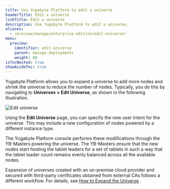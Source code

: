```yaml
---
title: Use Yugabyte Platform to edit a universe
headerTitle: Edit a universe
linkTitle: Edit a universe
description: Use Yugabyte Platform to edit a universe.
aliases:
  - /preview/manage/enterprise-edition/edit-universe/
menu:
  preview:
    identifier: edit-universe
    parent: manage-deployments
    weight: 60
isTocNested: true
showAsideToc: true
---
```


Yugabyte Platform allows you to expand a universe to add more nodes and shrink the universe to reduce the number of nodes. Typically, you do this by navigating to **Universes > Edit Universe**, as shown in the following illustration.

![Edit universe](/images/ee/edit-univ.png)

Using the **Edit Universe** page, you can specify the new user intent for the universe. This may include a new configuration of nodes powered by a different instance type.

The Yugabyte Platform console performs these modifications through the YB-Masters powering the universe. The YB-Masters ensure that the new nodes start hosting the tablet leaders for a set of tablets in such a way that the tablet leader count remains evenly balanced across all the available nodes.

Expansion of universes created with an on-premise cloud provider and secured with third-party certificates obtained from external CAs follows a different workflow. For details, see [How to Expand the Universe](../../security/enable-encryption-in-transit#how-to-expand-the-universe) .
